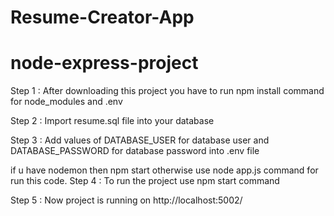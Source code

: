 # Resume-Creator-App
# node-express-project

Step 1 : After downloading this project you have to run npm install command for node_modules and .env

Step 2 : Import resume.sql file into your database

Step 3 : Add values of DATABASE_USER for database user and DATABASE_PASSWORD for database password into .env file

if u have nodemon then npm start otherwise use node app.js command for run this code. 
Step 4 : To run the project use npm start command

Step 5 : Now project is running on http://localhost:5002/
